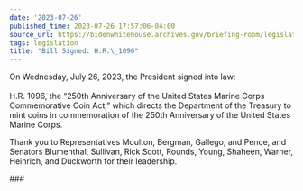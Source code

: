 ```yaml
---
date: '2023-07-26'
published_time: 2023-07-26 17:57:06-04:00
source_url: https://bidenwhitehouse.archives.gov/briefing-room/legislation/2023/07/26/bill-signed-h-r-1096/
tags: legislation
title: "Bill Signed: H.R.\_1096"
---
```

 
On Wednesday, July 26, 2023, the President signed into law:  
   
H.R. 1096, the “250th Anniversary of the United States Marine Corps
Commemorative Coin Act,” which directs the Department of the Treasury to
mint coins in commemoration of the 250th Anniversary of the United
States Marine Corps.  
  
Thank you to Representatives Moulton, Bergman, Gallego, and Pence, and
Senators Blumenthal, Sullivan, Rick Scott, Rounds, Young, Shaheen,
Warner, Heinrich, and Duckworth for their leadership.

\###
